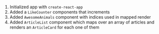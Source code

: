 
1. Initialized app with `create-react-app`
2. Added a `LikeCounter` components that increments
3. Added `AwesomeAnimals` component with indices used in mapped render
4. Added `ArticleList` component which maps over an array of articles and renders an `ArticleCard` for each one of them
